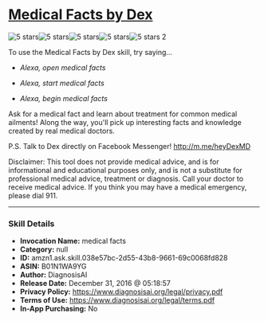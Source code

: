# [Medical Facts by Dex](http://alexa.amazon.com/#skills/amzn1.ask.skill.038e57bc-2d55-43b8-9661-69c0068fd828)
![5 stars](../../images/ic_star_black_18dp_1x.png)![5 stars](../../images/ic_star_black_18dp_1x.png)![5 stars](../../images/ic_star_black_18dp_1x.png)![5 stars](../../images/ic_star_black_18dp_1x.png)![5 stars](../../images/ic_star_black_18dp_1x.png) 2

To use the Medical Facts by Dex skill, try saying...

* *Alexa, open medical facts*

* *Alexa, start medical facts*

* *Alexa, begin medical facts*

Ask for a medical fact and learn about treatment for common medical ailments! Along the way, you'll pick up interesting facts and knowledge created by real medical doctors.

P.S. Talk to Dex directly on Facebook Messenger! http://m.me/heyDexMD

Disclaimer:
This tool does not provide medical advice, and is for informational and educational purposes only, and is not a substitute for professional medical advice, treatment or diagnosis. Call your doctor to receive medical advice. If you think you may have a medical emergency, please dial 911.

***

### Skill Details

* **Invocation Name:** medical facts
* **Category:** null
* **ID:** amzn1.ask.skill.038e57bc-2d55-43b8-9661-69c0068fd828
* **ASIN:** B01N1WA9YG
* **Author:** DiagnosisAI
* **Release Date:** December 31, 2016 @ 05:18:57
* **Privacy Policy:** https://www.diagnosisai.org/legal/privacy.pdf
* **Terms of Use:** https://www.diagnosisai.org/legal/terms.pdf
* **In-App Purchasing:** No
